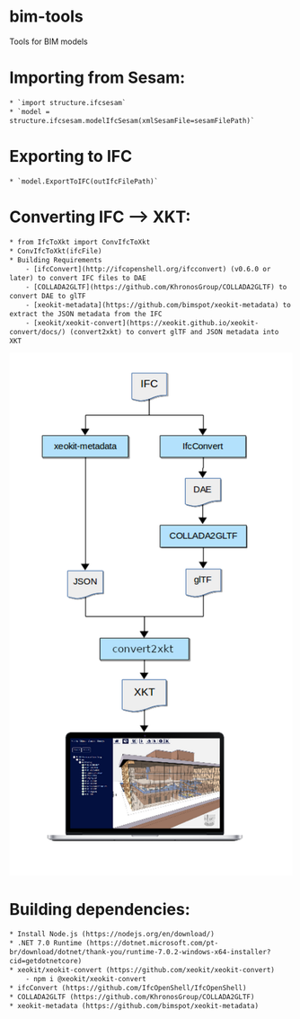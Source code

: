 # bim-tools
Tools for BIM models

# Importing from Sesam:
    * `import structure.ifcsesam`
    * `model = structure.ifcsesam.modelIfcSesam(xmlSesamFile=sesamFilePath)`

# Exporting to IFC
    * `model.ExportToIFC(outIfcFilePath)`
    

# Converting IFC --> XKT:
    * from IfcToXkt import ConvIfcToXkt
    * ConvIfcToXkt(ifcFile)
    * Building Requirements
        - [ifcConvert](http://ifcopenshell.org/ifcconvert) (v0.6.0 or later) to convert IFC files to DAE
        - [COLLADA2GLTF](https://github.com/KhronosGroup/COLLADA2GLTF) to convert DAE to glTF
        - [xeokit-metadata](https://github.com/bimspot/xeokit-metadata) to extract the JSON metadata from the IFC
        - [xeokit/xeokit-convert](https://xeokit.github.io/xeokit-convert/docs/) (convert2xkt) to convert glTF and JSON metadata into XKT

![Conversion scheme](oss_xkt_conversion.png "Conversion scheme")


# Building dependencies:
    * Install Node.js (https://nodejs.org/en/download/)
    * .NET 7.0 Runtime (https://dotnet.microsoft.com/pt-br/download/dotnet/thank-you/runtime-7.0.2-windows-x64-installer?cid=getdotnetcore)
    * xeokit/xeokit-convert (https://github.com/xeokit/xeokit-convert)
        - npm i @xeokit/xeokit-convert
    * ifcConvert (https://github.com/IfcOpenShell/IfcOpenShell)
    * COLLADA2GLTF (https://github.com/KhronosGroup/COLLADA2GLTF)
    * xeokit-metadata (https://github.com/bimspot/xeokit-metadata)